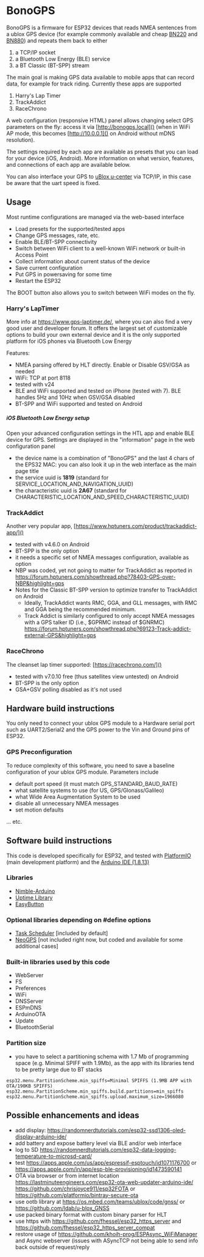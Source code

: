 # BonoGPS

BonoGPS is a firmware for ESP32 devices that reads NMEA sentences from a ublox GPS device (for example commonly available and cheap [BN220](https://www.amazon.com/Navigation-Raspberry-Betaflight-Geekstory-Shipping/dp/B07PRDY6DS) and [BN880](https://www.amazon.com/Geekstory-Navigation-Raspberry-Aircraft-Controller/dp/B078Y6323W)) and repeats them back to either

1. a TCP/IP socket
2. a Bluetooth Low Energy (BLE) service
3. a BT Classic (BT-SPP) stream


The main goal is making GPS data available to mobile apps that can record data, for example for track riding. Currently these apps are supported

1. Harry's Lap Timer
2. TrackAddict
3. RaceChrono

A web configuration (responsive HTML) panel allows changing select GPS parameters on the fly: access it via [http://bonogps.local]() (when in WiFi AP mode, this becomes [http://10.0.0.1]() on Android without mDNS resolution).

The settings required by each app are available as presets that you can load for your device (iOS, Android). More information on what version, features, and connections of each app are available below.

You can also interface your GPS to [uBlox u-center](https://www.u-blox.com/en/product/u-center) via TCP/IP, in this case be aware that the uart speed is fixed.

## Usage

Most runtime configurations are managed via the web-based interface

- Load presets for the supported/tested apps
- Change GPS messages, rate, etc.
- Enable BLE/BT-SPP connectivity
- Switch between WiFi client to a well-known WiFi network or built-in Access Point
- Collect information about current status of the device
- Save current configuration
- Put GPS in powersaving for some time
- Restart the ESP32

The BOOT button also allows you to switch between WiFi modes on the fly.

### Harry's LapTimer

More info at https://www.gps-laptimer.de/, where you can also find a very good user and developer forum. It offers the largest set of customizable options to build your own external device and it is the only supported platform for iOS phones via Bluetooth Low Energy

Features:

  - NMEA parsing offered by HLT directly. Enable or Disable GSV/GSA as needed
  - WiFi: TCP at port 8118
  - tested with v24
  - BLE and WiFi supported and tested on iPhone (tested with 7). BLE handles 5Hz and 10Hz  when GSV/GSA disabled
  - BT-SPP and WiFi supported and tested on Android

##### iOS Bluetooth Low Energy setup

Open your advanced configuration settings in the HTL app and enable BLE device for GPS. Settings are displayed in the "information" page in the web configuration panel

- the device name is a combination of "BonoGPS" and the last 4 chars of the EPS32 MAC: you can also look it up in the web interface as the main page title
- the service uuid is **1819** (standard for SERVICE_LOCATION_AND_NAVIGATION_UUID)
- the characteristic uuid is **2A67** (standard for CHARACTERISTIC_LOCATION_AND_SPEED_CHARACTERISTIC_UUID)

### TrackAddict

Another very popular app, [https://www.hptuners.com/product/trackaddict-app/]()

  - tested with v4.6.0 on Android
  - BT-SPP is the only option
  - it needs a specific set of NMEA messages configuration, available as option
  - NBP was coded, yet not going to matter for TrackAddict as reported in https://forum.hptuners.com/showthread.php?78403-GPS-over-NBP&highlight=gps
  - Notes for the Classic BT-SPP version to optimize transfer to TrackAddict on Android
    - Ideally, TrackAddict wants RMC, GGA, and GLL messages, with RMC and GGA being the recommended minimum.
    - Track Addict is similarly configured to only accept NMEA messages with a GPS talker ID (i.e., $GPRMC instead of $GNRMC) https://forum.hptuners.com/showthread.php?69123-Track-addict-external-GPS&highlight=gps

### RaceChrono

The cleanset lap timer supported: [https://racechrono.com/]()

  - tested with v7.0.10 free (thus satellites view untested) on Android
  - BT-SPP is the only option
  - GSA+GSV polling disabled as it's not used

## Hardware build instructions

You only need to connect your ublox GPS module to a Hardware serial port such as UART2/Serial2 and the GPS power to the Vin and Ground pins of ESP32.

### GPS Preconfiguration

To reduce complexity of this software, you need to save a baseline configuration of your ublox GPS module. Parameters include

- default port speed (it must match GPS_STANDARD_BAUD_RATE)
- what satellite systems to use (for US, GPS/Glonass/Galileo)
- what Wide Area Augmentation System to be used
- disable all unnecessary NMEA messages
- set motion defaults

... etc.


## Software build instructions

This code is developed specifically for ESP32, and tested with [PlatformIO](https://platformio.org/) (main development platform) and the [Arduino IDE (1.8.13)](https://www.arduino.cc/en/software)

### Libraries
  - [Nimble-Arduino](https://github.com/h2zero/NimBLE-Arduino) 
  - [Uptime Library](https://github.com/YiannisBourkelis/Uptime-Library) 
  - [EasyButton](https://easybtn.earias.me/) 

### Optional libraries depending on #define options
  - [Task Scheduler](https://github.com/arkhipenko/TaskScheduler)  [included by default]
  - [NeoGPS](https://github.com/SlashDevin/NeoGPS)  [not included right now, but coded and available for some additional cases]

### Built-in libraries used by this code
  - WebServer
  - FS
  - Preferences
  - WiFi
  - DNSServer
  - ESPmDNS
  - ArduinoOTA
  - Update
  - BluetoothSerial 

### Partition size
  - you have to select a partitioning schema with 1.7 Mb of programming space (e.g. Minimal SPIFF with 1.9Mb), as the app with its libraries tend to be pretty large due to BT stacks

```
esp32.menu.PartitionScheme.min_spiffs=Minimal SPIFFS (1.9MB APP with OTA/190KB SPIFFS)
esp32.menu.PartitionScheme.min_spiffs.build.partitions=min_spiffs
esp32.menu.PartitionScheme.min_spiffs.upload.maximum_size=1966080
```

## Possible enhancements and ideas
   
  - add display: https://randomnerdtutorials.com/esp32-ssd1306-oled-display-arduino-ide/
  - add battery and expose battery level via BLE and/or web interface
  - log to SD  https://randomnerdtutorials.com/esp32-data-logging-temperature-to-microsd-card/
  - test https://apps.apple.com/us/app/espressif-esptouch/id1071176700 or https://apps.apple.com/in/app/esp-ble-provisioning/id1473590141
  - OTA via browser or from internet location https://lastminuteengineers.com/esp32-ota-web-updater-arduino-ide/ https://github.com/chrisjoyce911/esp32FOTA or https://github.com/platformio/bintray-secure-ota
  - use ootb library at https://os.mbed.com/teams/ublox/code/gnss/ or https://github.com/ldab/u-blox_GNSS
  - use packed binary format with custom binary parser for HLT
  - use https with https://github.com/fhessel/esp32_https_server and https://github.com/fhessel/esp32_https_server_compat
  - restore usage of https://github.com/khoih-prog/ESPAsync_WiFiManager and Async webserver (issues with ASyncTCP not being able to send info back outside of request/reply

